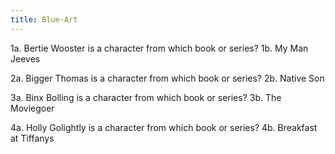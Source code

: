 ```yaml
---
title: Blue-Art
---
```

1a.	Bertie Wooster is a character from which book or series?	1b.	My Man Jeeves
 
2a.	Bigger Thomas is a character from which book or series?	2b.	Native Son
 
3a.	Binx Bolling is a character from which book or series?	3b.	The Moviegoer
 
4a.	Holly Golightly is a character from which book or series?	4b.	Breakfast at Tiffanys
 

